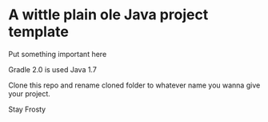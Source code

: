 A wittle plain ole Java project template
========================================
Put something important here

Gradle 2.0 is used
Java 1.7

Clone this repo and rename cloned folder to whatever name you wanna give your project.

Stay Frosty
